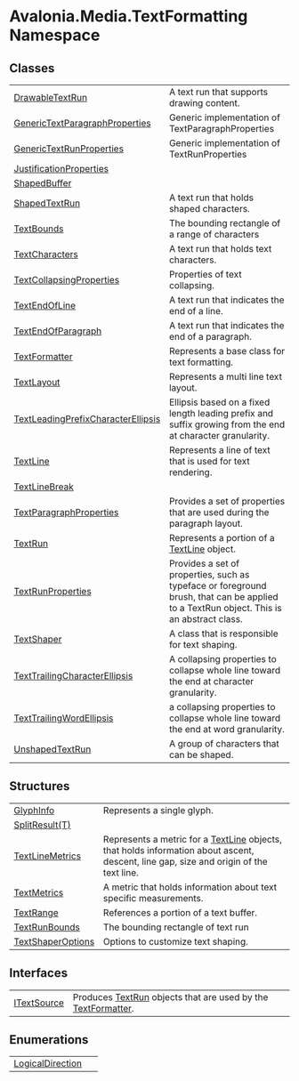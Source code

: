 # Avalonia.Media.TextFormatting Namespace






## Classes
<table>
<tr>
<td><a href="T_Avalonia_Media_TextFormatting_DrawableTextRun">DrawableTextRun</a></td>
<td>A text run that supports drawing content.</td>
</tr>
<tr>
<td><a href="T_Avalonia_Media_TextFormatting_GenericTextParagraphProperties">GenericTextParagraphProperties</a></td>
<td>Generic implementation of TextParagraphProperties</td>
</tr>
<tr>
<td><a href="T_Avalonia_Media_TextFormatting_GenericTextRunProperties">GenericTextRunProperties</a></td>
<td>Generic implementation of TextRunProperties</td>
</tr>
<tr>
<td><a href="T_Avalonia_Media_TextFormatting_JustificationProperties">JustificationProperties</a></td>
<td> </td>
</tr>
<tr>
<td><a href="T_Avalonia_Media_TextFormatting_ShapedBuffer">ShapedBuffer</a></td>
<td> </td>
</tr>
<tr>
<td><a href="T_Avalonia_Media_TextFormatting_ShapedTextRun">ShapedTextRun</a></td>
<td>A text run that holds shaped characters.</td>
</tr>
<tr>
<td><a href="T_Avalonia_Media_TextFormatting_TextBounds">TextBounds</a></td>
<td>The bounding rectangle of a range of characters</td>
</tr>
<tr>
<td><a href="T_Avalonia_Media_TextFormatting_TextCharacters">TextCharacters</a></td>
<td>A text run that holds text characters.</td>
</tr>
<tr>
<td><a href="T_Avalonia_Media_TextFormatting_TextCollapsingProperties">TextCollapsingProperties</a></td>
<td>Properties of text collapsing.</td>
</tr>
<tr>
<td><a href="T_Avalonia_Media_TextFormatting_TextEndOfLine">TextEndOfLine</a></td>
<td>A text run that indicates the end of a line.</td>
</tr>
<tr>
<td><a href="T_Avalonia_Media_TextFormatting_TextEndOfParagraph">TextEndOfParagraph</a></td>
<td>A text run that indicates the end of a paragraph.</td>
</tr>
<tr>
<td><a href="T_Avalonia_Media_TextFormatting_TextFormatter">TextFormatter</a></td>
<td>Represents a base class for text formatting.</td>
</tr>
<tr>
<td><a href="T_Avalonia_Media_TextFormatting_TextLayout">TextLayout</a></td>
<td>Represents a multi line text layout.</td>
</tr>
<tr>
<td><a href="T_Avalonia_Media_TextFormatting_TextLeadingPrefixCharacterEllipsis">TextLeadingPrefixCharacterEllipsis</a></td>
<td>Ellipsis based on a fixed length leading prefix and suffix growing from the end at character granularity.</td>
</tr>
<tr>
<td><a href="T_Avalonia_Media_TextFormatting_TextLine">TextLine</a></td>
<td>Represents a line of text that is used for text rendering.</td>
</tr>
<tr>
<td><a href="T_Avalonia_Media_TextFormatting_TextLineBreak">TextLineBreak</a></td>
<td> </td>
</tr>
<tr>
<td><a href="T_Avalonia_Media_TextFormatting_TextParagraphProperties">TextParagraphProperties</a></td>
<td>Provides a set of properties that are used during the paragraph layout.</td>
</tr>
<tr>
<td><a href="T_Avalonia_Media_TextFormatting_TextRun">TextRun</a></td>
<td>Represents a portion of a <a href="T_Avalonia_Media_TextFormatting_TextLine">TextLine</a> object.</td>
</tr>
<tr>
<td><a href="T_Avalonia_Media_TextFormatting_TextRunProperties">TextRunProperties</a></td>
<td>Provides a set of properties, such as typeface or foreground brush, that can be applied to a TextRun object. This is an abstract class.</td>
</tr>
<tr>
<td><a href="T_Avalonia_Media_TextFormatting_TextShaper">TextShaper</a></td>
<td>A class that is responsible for text shaping.</td>
</tr>
<tr>
<td><a href="T_Avalonia_Media_TextFormatting_TextTrailingCharacterEllipsis">TextTrailingCharacterEllipsis</a></td>
<td>A collapsing properties to collapse whole line toward the end at character granularity.</td>
</tr>
<tr>
<td><a href="T_Avalonia_Media_TextFormatting_TextTrailingWordEllipsis">TextTrailingWordEllipsis</a></td>
<td>a collapsing properties to collapse whole line toward the end at word granularity.</td>
</tr>
<tr>
<td><a href="T_Avalonia_Media_TextFormatting_UnshapedTextRun">UnshapedTextRun</a></td>
<td>A group of characters that can be shaped.</td>
</tr>
</table>

## Structures
<table>
<tr>
<td><a href="T_Avalonia_Media_TextFormatting_GlyphInfo">GlyphInfo</a></td>
<td>Represents a single glyph.</td>
</tr>
<tr>
<td><a href="T_Avalonia_Media_TextFormatting_SplitResult_1">SplitResult(T)</a></td>
<td> </td>
</tr>
<tr>
<td><a href="T_Avalonia_Media_TextFormatting_TextLineMetrics">TextLineMetrics</a></td>
<td>Represents a metric for a <a href="T_Avalonia_Media_TextFormatting_TextLine">TextLine</a> objects, that holds information about ascent, descent, line gap, size and origin of the text line.</td>
</tr>
<tr>
<td><a href="T_Avalonia_Media_TextFormatting_TextMetrics">TextMetrics</a></td>
<td>A metric that holds information about text specific measurements.</td>
</tr>
<tr>
<td><a href="T_Avalonia_Media_TextFormatting_TextRange">TextRange</a></td>
<td>References a portion of a text buffer.</td>
</tr>
<tr>
<td><a href="T_Avalonia_Media_TextFormatting_TextRunBounds">TextRunBounds</a></td>
<td>The bounding rectangle of text run</td>
</tr>
<tr>
<td><a href="T_Avalonia_Media_TextFormatting_TextShaperOptions">TextShaperOptions</a></td>
<td>Options to customize text shaping.</td>
</tr>
</table>

## Interfaces
<table>
<tr>
<td><a href="T_Avalonia_Media_TextFormatting_ITextSource">ITextSource</a></td>
<td>Produces <a href="T_Avalonia_Media_TextFormatting_TextRun">TextRun</a> objects that are used by the <a href="T_Avalonia_Media_TextFormatting_TextFormatter">TextFormatter</a>.</td>
</tr>
</table>

## Enumerations
<table>
<tr>
<td><a href="T_Avalonia_Media_TextFormatting_LogicalDirection">LogicalDirection</a></td>
<td> </td>
</tr>
</table>